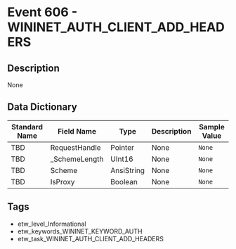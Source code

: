 # Event 606 - WININET_AUTH_CLIENT_ADD_HEADERS

## Description
None

## Data Dictionary
|Standard Name|Field Name|Type|Description|Sample Value|
|---|---|---|---|---|
|TBD|RequestHandle|Pointer|None|`None`|
|TBD|_SchemeLength|UInt16|None|`None`|
|TBD|Scheme|AnsiString|None|`None`|
|TBD|IsProxy|Boolean|None|`None`|

## Tags
* etw_level_Informational
* etw_keywords_WININET_KEYWORD_AUTH
* etw_task_WININET_AUTH_CLIENT_ADD_HEADERS